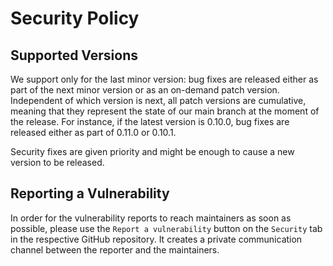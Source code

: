 # Security Policy

## Supported Versions

We support only for the last minor version: bug fixes are released either as part of the next minor version or as an on-demand patch version. Independent of which version is next, all patch versions are cumulative, meaning that they represent the state of our main branch at the moment of the release. For instance, if the latest version is 0.10.0, bug fixes are released either as part of 0.11.0 or 0.10.1.

Security fixes are given priority and might be enough to cause a new version to be released.

## Reporting a Vulnerability

In order for the vulnerability reports to reach maintainers as soon as possible, please use the `Report a vulnerability` button on the `Security` tab in the respective GitHub repository. It creates a private communication channel between the reporter and the maintainers.

